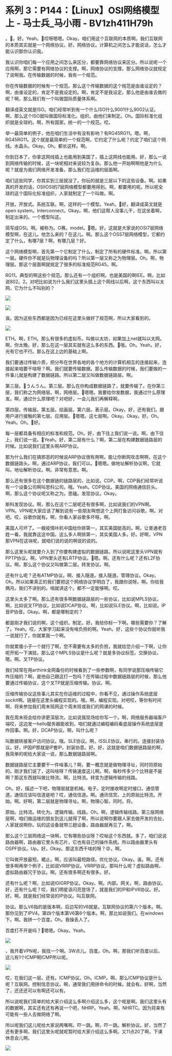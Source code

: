 # 系列 3：P144：【Linux】OSI网络模型上 - 马士兵_马小雨 - BV1zh411H79h

。🤧。好。Yeah。🤧哎呀嗯嗯。Okay。咱们用这个互联网的本质啊。我们互联网的本质其实就是一个网络协议。好。网络协议。计算机之间怎么才能说话，怎么才能认识那你认识我。

我认识你咱们每一个应用之间怎么来区分，都要靠网络协议来区分。所以说呢一个应用啊，那它需要有网络协议的支撑。啊，网络协议的支撑。那么网络协议就规定了说啊我。在传输数据的时候，我有一个规范。

你在传输数据的时候有一个规范。那么这个传输数据的这个规范是由谁设定的？啊，由谁设定的，肯定不是我设定的。啊，肯定不是我设定。那么他是由谁去做的呢？啊，那么我们有一个叫做国际质量体系啊。

翻译成英文就是ISO。咱们经常听到有一个什么ISO什么9001什么9002认证。啊，那么这个ISO就叫做国际标准化。组织。由他们来制定。Oh。国际标准化组织就是全球的。啊，所有国家。统一的一个规范。哎。

举一最简单的例子，他在咱们生活中有没有影响？有RG45RG11。嗯。啊，RG45RG11。这个就是最简单的一个规范啊，它约定了什么呢？约定了咱们这个网线。水晶头。Okay。Oh。都长这样。啊。

你到日本了，你拿这网线插上也能用到美国了，插上这网线也能用。好，那么一说到网络传输的时候，这一块呢相对来说较为复杂。那么他一开始啊啊他是为什么呢？就是为我们网络开发准备。那么我们在运维的层面啊。

咱们这些同学，你其实到三层就没了。你玩的就是三层以下的这些设备。啊。如果真的开发的话，OSIIOSI的7层网络模型都要用得到。啊，都要用的呢。所以呢全球的这个国际化标准组织，人家就制定了一个叫做。啊。

开放。开放式。系统互联。啊，这样的一个模型。Yeah。🤧好，翻译成英文就是open system。Interconnect。Okay。啊，他们这帮人没事儿干，在这坐着啊，制定出来的。一个模型叫这。

简写成OSI。啊。被称为。O赛。model。🤧嗯。好。这就是大家说的OSI7层网络模型啊，在这儿。他怎么来的？在这儿。啊。那么这个OSS7层网络模型，它都约定了什么，有哪7层？啊，有哪几层？好。

这个网络模型啊，首先第一个它制定了什么，制定了所有的硬件标准。啊。所以第一层。硬件你不就是玩物理设备的吗？所以第一层又称之为物理层。Oh。啊，物理层。那这个层面啊就规定了很多的标准规范RG45。啊。

RG11。典型的啊这些个规范。那么还有一个组织啊。也是美国的啊IEE。啊，比如说802。2。对吧比如说为什么我们这里头插上这个网线以后啊，这个东西叫以太网，它为什么不叫别的？



![](img/70b928d875abd3037f41505db517b8a5_1.png)

![](img/70b928d875abd3037f41505db517b8a5_2.png)

诶。因为这些东西都是因为已经在这里头做好了规范啊，所以大家看到的。

![](img/70b928d875abd3037f41505db517b8a5_4.png)

ETH。啊，ETH。那么有很多的虚拟币。叫做以太坊，如果加上net就叫以太网。啊，你太晚。好，那么在这一层其实就有这么多的东西。🤧哦。Oh。Yeah。好，光有它也不行。那么在这上边的基础上啊。

我们要通过传输介质，把分布在世界各地的各个地方的计算机相互的连接起来，连接起来咱要干啥呀？啊。我们就要传输数据。那么传输数据的时候，我们要做的一件事儿就是构建了数据链路。所以第二层又叫做数据链路层。啊。

第三层。🤧うんうん。第三层。那么在你构成数据链路了，就要传输了。在你第三层，我们称之为网络层。啊，网络层。🤧嗯嗯。我要给你发数据，我通过什么原理发。啊，通过什么原理吧？对吧好，一会儿我们再解释啊。

第四层。传输层。第五层。绘画层。第六层。表示层。Okay。好，还有我们。跟用户进行接触的第七层。应用层。🤧嗯嗯。这七层啊。Okay。Okay。好。Oh。Yeah。Oh。🤧好。

每一层都具备有相应的标准和规范。Oh。好，由下往上我们说一说。啊，由下往上，我们说一说。🤧Yeah。好，第二层有什么？啊，第二层在构建数据链路层的时候。比如说我们这里头啊ARP协议。

那为什么我们在搞邪恶的时候说ARP协议很有用啊，能让你断网攻击啊啊，在这个数据链路头。啊，通过ARP协议，我们可以。🤧嗯嗯。做地址解析协议啊，它就叫。地址解析协议。啊。非常有意思。啊。

那么还有很多在这个数据链的链路层的，比如说。CDP。啊，CDP我们经常听说有一个设备公司啊叫思科公司。哦。Yeah。CDP协议。美国的网络通信巨头。啊，那么这个协议呢又称之为。思磕。发现协议。Okay。

斯科发现协议。啊，那么在这个二层呢还有很多啊，比如说我们的VPN啊。VPN。VPN呢大家应该了解到说有一些朋友啊想这个上网打鱼访问谷歌。啊。对吧。哎，谷歌你就有。啊，你看人家谷歌多坏呀。啊。

美国人可坏了。一艘疫情咔机中国给你排第一，其实美国挺高的。啊，让普通老百姓一看，我就靠这这中国。这么多人啊排第一，其实美国人多。好。好啊，VPN那VPN在这块呢，就咱们说的说的啊说的说的。

那么这里头呢就要介入到了你要构建虚拟的数据链路。所以说呢这里头VPN就有PPTP协议。啊，VPN里头还有LRTP协议。🤧嗯。啊。还有什么呢？还有L2F协议。啊。那么这个协议又叫做第二层。转发协议。啊。

还有什么呢？还有ATMP协议。啊、接入隧道。接入隧道。管理协议。Okay。Oh。所以如果真正的我们要把这个网络协议学明白了，我跟你说呀。啊。你给我俩月。我们不讲别的。咱就讲这个。都不一定能够啊。哎。

这里头太多了啊。那么还有很多啊数据链路层的一些协议，比如说MPLS协议。啊，比如说叉TP协议。比如说DCAP协议。啊，比如说SLE协议。啊，比如说。IP音IP协音。Okay。啊，都是哪制定的？

都是刚才我们说的啊，这个组织。制定。好。我给你标一下啊。哪些需要你？了解了。Yeah。哎，大家学习起来没有啥负担的啊。Yeah。好，这些个协议你就听我一说就行了，你就累我一个啊。

你就累傻小子一个就行了啊，您不需要有太多的负担，我就给您介绍一下啊，让你呢开拓一下演技。那么这个MPLS协议是什么呢？就是多协议标签。交换协议。嗯。啊。叉TP协议。

我们经常在用arthink全网备份的时候看到了一些参数啊，有同学说那压缩传输它咋压缩的？啊，是他自己跟这打一包吗？在传输过程中数据链路层的时候，那么他要通过传输协议，这个叉TP就是压缩传输。协议。啊。

压缩传输协议这些事儿其实在你运维的过程中，你看不见，通过操作系统底层sockit啊。链接在这里头编程实现的。哦。啊，编程实现。对吧哎，等你有时间啊，将来参加我们周末班网这个周末班或我们的网课的时候。

我在周末班会给你讲更深层次。比如说我现场给你写一个。啊，网络服务器端客户端哎，这边发一hello服务器能收到，咱们就通过编程编码看底层操作系统底层是咋回事。啊。好，DCAP协议。啊，叫什么呢？

叫数据转接客户访问协议。哦。SLE协议。啊，ISSLE协议。串行的。连接封装协议。好，IP因IP那就是IP套IP。封装协意。好。好，这就是咱们数据链路层的啊，我简单的呢给大家说一说，那么数据链路层啊。

数据链路层它主要要干一件啥事儿？啊，要一概念就是做物理寻址，同时将原始的。刚才我们说了，这叫啥呀？传输速度这儿啊。啊，每秒传多少个比特是不是啊？那这东西就叫做比特流。啊，比特流。转变为逻辑传输的线路。

Oh。好，描述一下吧，物理层就是机械。电子。定时接收啊定时接口。通信管道。通信应该叫信道是吧？哎，通信信道。啊。通讯信赏。上的原始比特流。开始。啊。好啊，第二层就是物理寻址。啊，物理心智。同时。将。

原始。比特流。转化为。逻辑传输。线路。Oh。啊，逻辑传输线路。第三层网络层啊，咱们做运维的朋友到这儿就得了啊，所以说啊你要跟人家去做开发的去扯，人家就说啊你。玩的这设备就带三趟设备，路由器就再见了。啊。

那么这个三层网络这一块啊，它有哪些协议呀？哎呦这个东西就。多了，咱们说说路由器啊，路由器它里头有芯片，它也有自己的操作系统。所以路由器里头有OSPF协议。Up。好。Okay。那这东西干啥的呀？😡，啊。

它叫做开放最短。裙止。啊，应该叫最短路径。优化协议。Okay。诶。啊，还有很多啊再举个例子，比如说VRRP协议。VRRP协议。那叫什么呢？虚拟路由啊，虚拟路由器冗于协议。啊。还有很多啊还有很多。好。

还有什么呢？啊，比如说IGIGRP协议。Okay。啊。内部。网关。啊，路由协议。好，还有什么呢？哎，我们明星该闪亮登场了，就是我们的IP和IPV6协议。好。好。啊，就是我们经常说的IP协议。叫互联网。

协议。那么V6指的是版本啊，后边写的V6就是。互联网协议的第六个版本。啊。那你见到了IPV4。第四个版本第V6第6个版本。啊，那比如说我们。在windows下。啊。我拼一个百度。Oh。我操丢人了。

百度打不开是吗？🤧嗯嗯。Okay。Yeah。

![](img/70b928d875abd3037f41505db517b8a5_6.png)

，我开着VPN呢，我找一个啊。3W点儿。百度。Oh。啊，那我们听百度以后，这儿有1个ICMP啊ICMP所以呢。



![](img/70b928d875abd3037f41505db517b8a5_8.png)

哎，在我们这一层。还有。ICMP协议。Oh。ICMP。啊，那么ICMP协议是什么呢？互联网。控制信息协议。啊，通常我们用拼命令的时候。就会有。好啊，当然了，还还还可以有啊还可以有。

所以说呢我们简单的给大家介绍这么多啊介绍这么多，这个呢是啊。我们这里头有的数据啊，其实还有还有再说一个吧，NHRP。Yeah。啊，NHRTC。因为将来有可能有一些人去做网络了啊。

所以呢我们这儿呢给大家说两嘴啊。吓一跳。啊，吓一跳。解析协议。好，当然了还有更多啊，我们这里头呢就呢暂时给大家介绍这么多啊。又11点20了啊，下课休息会儿啊。



![](img/70b928d875abd3037f41505db517b8a5_10.png)